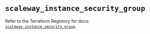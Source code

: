 # `scaleway_instance_security_group`

Refer to the Terraform Registory for docs: [`scaleway_instance_security_group`](https://registry.terraform.io/providers/scaleway/scaleway/2.27.0/docs/resources/instance_security_group).
